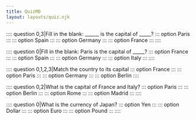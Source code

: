 ```yaml
---
title: QuizMD
layout: layouts/quiz.njk
---
```

:::: question 0,3|Fill in the blank: ______ is the capital of _____?
::: option
Paris
:::
::: option
Spain
:::
::: option
Germany
:::
::: option
France
:::
::::

:::: question 0|Fill in the blank: Paris is the capital of _____?
::: option
France
:::
::: option
Spain
:::
::: option
Germany
:::
::: option
Italy
:::
::::

:::: question 0,1,2,3|Match the country to its capital
::: option
France
:::
::: option
Paris
:::
::: option
Germany
:::
::: option
Berlin
::::

:::: question 0,2|What is the capital of France and Italy?
::: option
Paris
:::
::: option
Berlin
:::
::: option
Rome
:::
::: option
Madrid
:::
::::

:::: question 0|What is the currency of Japan?
::: option
Yen
:::
::: option
Dollar
:::
::: option
Euro
:::
::: option
Pound
:::
::::